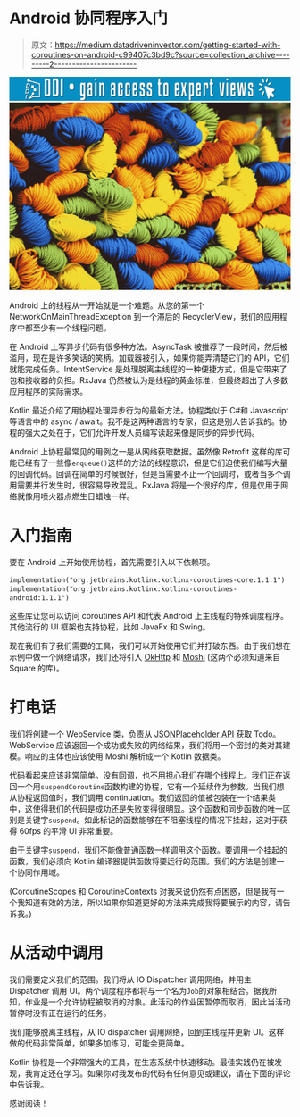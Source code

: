 # Android 协同程序入门

> 原文：<https://medium.datadriveninvestor.com/getting-started-with-coroutines-on-android-c99407c3bd9c?source=collection_archive---------2----------------------->

[![](img/4c75af2699c26bf20ab39b41db9a36f1.png)](http://www.track.datadriveninvestor.com/1B9E)![](img/7ae7abbc1fc6e56add5f9fd9f0e10f25.png)

Android 上的线程从一开始就是一个难题。从您的第一个 NetworkOnMainThreadException 到一个滞后的 RecyclerView，我们的应用程序中都至少有一个线程问题。

在 Android 上写异步代码有很多种方法。AsyncTask 被推荐了一段时间，然后被滥用，现在是许多笑话的笑柄。加载器被引入，如果你能弄清楚它们的 API，它们就能完成任务。IntentService 是处理脱离主线程的一种便捷方式，但是它带来了包和接收器的负担。RxJava 仍然被认为是线程的黄金标准，但最终超出了大多数应用程序的实际需求。

Kotlin 最近介绍了用协程处理异步行为的最新方法。协程类似于 C#和 Javascript 等语言中的 async / await。我不是这两种语言的专家，但这是别人告诉我的。协程的强大之处在于，它们允许开发人员编写读起来像是同步的异步代码。

Android 上协程最常见的用例之一是从网络获取数据。虽然像 Retrofit 这样的库可能已经有了一些像`enqueue()`这样的方法的线程意识，但是它们迫使我们编写大量的回调代码。回调在简单的时候很好，但是当需要不止一个回调时，或者当多个调用需要并行发生时，很容易导致混乱。RxJava 将是一个很好的库，但是仅用于网络就像用喷火器点燃生日蜡烛一样。

# 入门指南

要在 Android 上开始使用协程，首先需要引入以下依赖项。

```
implementation("org.jetbrains.kotlinx:kotlinx-coroutines-core:1.1.1")
implementation("org.jetbrains.kotlinx:kotlinx-coroutines-android:1.1.1")
```

这些库让您可以访问 coroutines API 和代表 Android 上主线程的特殊调度程序。其他流行的 UI 框架也支持协程，比如 JavaFx 和 Swing。

现在我们有了我们需要的工具，我们可以开始使用它们并打破东西。由于我们想在示例中做一个网络请求，我们还将引入 [OkHttp](https://github.com/square/okhttp) 和 [Moshi](https://github.com/square/moshi) (这两个必须知道来自 Square 的库)。

# 打电话

我们将创建一个 WebService 类，负责从 [JSONPlaceholder API](https://jsonplaceholder.typicode.com/) 获取 Todo。WebService 应该返回一个成功或失败的网络结果，我们将用一个密封的类对其建模。响应的主体也应该使用 Moshi 解析成一个 Kotlin 数据类。

代码看起来应该非常简单。没有回调，也不用担心我们在哪个线程上。我们正在返回一个用`suspendCoroutine`函数构建的协程，它有一个延续作为参数。当我们想从协程返回值时，我们调用 continuation。我们返回的值被包装在一个结果类中，这使得我们的代码是成功还是失败变得很明显。这个函数和同步函数的唯一区别是关键字`suspend`。如此标记的函数能够在不阻塞线程的情况下挂起，这对于获得 60fps 的平滑 UI 非常重要。

由于关键字`suspend`，我们不能像普通函数一样调用这个函数。要调用一个挂起的函数，我们必须向 Kotlin 编译器提供函数将要运行的范围。我们的方法是创建一个协同作用域。

(CoroutineScopes 和 CoroutineContexts 对我来说仍然有点困惑，但是我有一个我知道有效的方法，所以如果你知道更好的方法来完成我将要展示的内容，请告诉我。)

# 从活动中调用

我们需要定义我们的范围。我们将从 IO Dispatcher 调用网络，并用主 Dispatcher 调用 UI。两个调度程序都将与一个名为`Job`的对象相结合。据我所知，作业是一个允许协程被取消的对象。此活动的作业因暂停而取消，因此当活动暂停时没有正在运行的任务。

我们能够脱离主线程，从 IO dispatcher 调用网络，回到主线程并更新 UI。这样做的代码非常简单，如果多加练习，可能会更简单。

Kotlin 协程是一个非常强大的工具，在生态系统中快速移动。最佳实践仍在被发现，我肯定还在学习。如果你对我发布的代码有任何意见或建议，请在下面的评论中告诉我。

感谢阅读！
